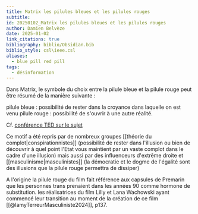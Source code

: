 ```yaml
---
title: Matrix les pilules bleues et les pilules rouges
subtitle: 
id: 20250102_Matrix les pilules bleues et les pilules rouges
author: Damien Belvèze
date: 2025-01-02
link_citations: true
bibliography: biblio/Obsidian.bib
biblio_style: csl\ieee.csl
aliases:
  - blue pill red pill
tags:
  - désinformation
---
```

Dans Matrix, le symbole du choix entre la pilule bleue et la pilule rouge peut être résumé de la manière suivante : 

pilule bleue : possibilité de rester dans la croyance dans laquelle on est venu
pilule rouge : possibilité de s'ouvrir à une autre réalité. 

Cf. [conférence TED sur le sujet](https://youtu.be/W_veToUNWlU)

Ce motif a été repris par de nombreux groupes [[théorie du complot|conspirationnistes]] (possibilité de rester dans l'illusion ou bien de découvrir à quel point l'Etat vous maintient par un vaste complot dans le cadre d'une illusion) mais aussi par des influenceurs d'extrême droite et [[masculinisme|masculinistes]] 
(la démocratie et le dogme de l'égalité sont des illusions que la pilule rouge permettra de dissiper)

A l'origine la pilule rouge du film fait référence aux capsules de Premarin que les personnes trans prenaient dans les années 90 comme hormone de substitution. les réalisatrices du film Lilly et Lana Wachowski ayant commencé leur transition au moment de la création de ce film [[@lamyTerreurMasculiniste2024]], p137. 



